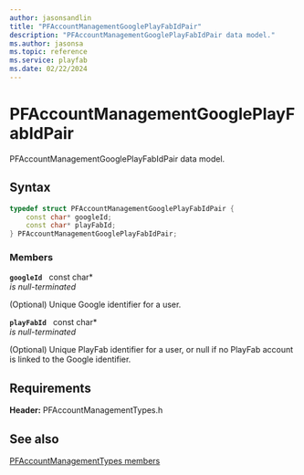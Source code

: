 ```yaml
---
author: jasonsandlin
title: "PFAccountManagementGooglePlayFabIdPair"
description: "PFAccountManagementGooglePlayFabIdPair data model."
ms.author: jasonsa
ms.topic: reference
ms.service: playfab
ms.date: 02/22/2024
---
```


# PFAccountManagementGooglePlayFabIdPair  

PFAccountManagementGooglePlayFabIdPair data model.  

## Syntax  
  
```cpp
typedef struct PFAccountManagementGooglePlayFabIdPair {  
    const char* googleId;  
    const char* playFabId;  
} PFAccountManagementGooglePlayFabIdPair;  
```
  
### Members  
  
**`googleId`** &nbsp; const char*  
*is null-terminated*  
  
(Optional) Unique Google identifier for a user.
  
**`playFabId`** &nbsp; const char*  
*is null-terminated*  
  
(Optional) Unique PlayFab identifier for a user, or null if no PlayFab account is linked to the Google identifier.
  
  
## Requirements  
  
**Header:** PFAccountManagementTypes.h
  
## See also  
[PFAccountManagementTypes members](../pfaccountmanagementtypes_members.md)  

  
  
